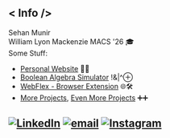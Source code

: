 ## < Info />
Sehan Munir <br>
William Lyon Mackenzie MACS '26 🎓 <br>
Some Stuff: <br>
- [Personal Website](https://emera1d3x.github.io/)  👤💼 <br>
- [Boolean Algebra Simulator](https://emera1d3x.github.io/Boolean-Algebra/homepage.html) !&|^⊕<br>
- [WebFlex - Browser Extension](https://emera1d3x.github.io/Boolean-Algebra/homepage.html) 🌐🛠️ <br>
- [More Projects](https://emera1d3x.github.io/projects.html), [Even More Projects](https://github.com/Emera1d3x?tab=repositories) ➕➕

[![LinkedIn](https://img.shields.io/badge/LinkedIn-%230077B5.svg?logo=linkedin&logoColor=white)](https://linkedin.com/in/Sehan-Munir) [![email](https://img.shields.io/badge/Email-D14836?logo=gmail&logoColor=white)](mailto:sehanmunirgoldar@gmail.com) [![Instagram](https://img.shields.io/badge/Instagram-%23E4405F.svg?logo=Instagram&logoColor=white)](https://instagram.com/emera1d3x_)
---
